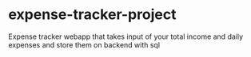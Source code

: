 # expense-tracker-project
Expense tracker webapp that takes input of your total income and daily expenses and store them on backend with sql
